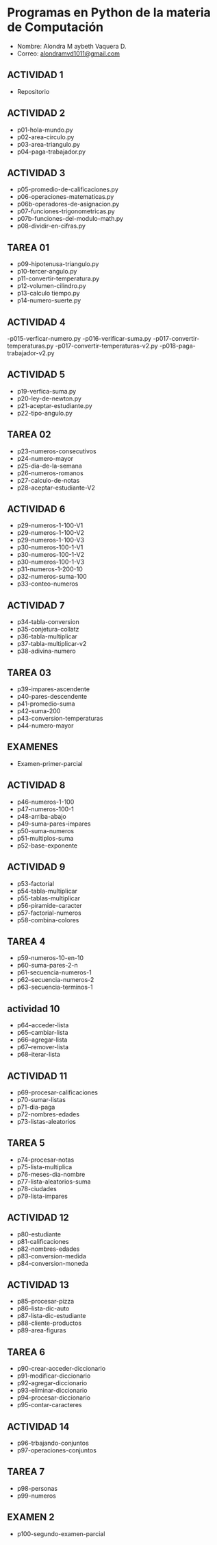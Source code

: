 # Programas en Python de la materia de Computación
- Nombre: Alondra M aybeth Vaquera D.
- Correo: alondramvd1011@gmail.com

## ACTIVIDAD 1
- Repositorio

## ACTIVIDAD 2
- p01-hola-mundo.py
- p02-area-circulo.py
- p03-area-triangulo.py
- p04-paga-trabajador.py

## ACTIVIDAD 3
- p05-promedio-de-calificaciones.py
- p06-operaciones-matematicas.py
- p06b-operadores-de-asignacion.py
- p07-funciones-trigonometricas.py
- p07b-funciones-del-modulo-math.py
- p08-dividir-en-cifras.py

## TAREA 01
- p09-hipotenusa-triangulo.py
- p10-tercer-angulo.py
- p11-convertir-temperatura.py
- p12-volumen-cilindro.py
- p13-calculo tiempo.py
- p14-numero-suerte.py 

## ACTIVIDAD 4
-p015-verficar-numero.py
-p016-verificar-suma.py
-p017-convertir-temperaturas.py
-p017-convertir-temperaturas-v2.py
-p018-paga-trabajador-v2.py

## ACTIVIDAD 5
- p19-verfica-suma.py
- p20-ley-de-newton.py
- p21-aceptar-estudiante.py
- p22-tipo-angulo.py

## TAREA 02
- p23-numeros-consecutivos
- p24-numero-mayor
- p25-dia-de-la-semana
- p26-numeros-romanos
- p27-calculo-de-notas
- p28-aceptar-estudiante-V2

## ACTIVIDAD 6
- p29-numeros-1-100-V1
- p29-numeros-1-100-V2
- p29-numeros-1-100-V3
- p30-numeros-100-1-V1
- p30-numeros-100-1-V2
- p30-numeros-100-1-V3
- p31-numeros-1-200-10
- p32-numeros-suma-100
- p33-conteo-numeros

## ACTIVIDAD 7
- p34-tabla-conversion
- p35-conjetura-collatz
- p36-tabla-multiplicar
- p37-tabla-multiplicar-v2
- p38-adivina-numero

## TAREA 03
- p39-impares-ascendente
- p40-pares-descendente
- p41-promedio-suma
- p42-suma-200
- p43-conversion-temperaturas
- p44-numero-mayor

## EXAMENES 
- Examen-primer-parcial

## ACTIVIDAD 8
- p46-numeros-1-100  
- p47-numeros-100-1  
- p48-arriba-abajo
- p49-suma-pares-impares
- p50-suma-numeros
- p51-multiplos-suma
- p52-base-exponente

## ACTIVIDAD 9
- p53-factorial
- p54-tabla-multiplicar
- p55-tablas-multiplicar
- p56-piramide-caracter
- p57-factorial-numeros
- p58-combina-colores


## TAREA 4
- p59-numeros-10-en-10
- p60-suma-pares-2-n
- p61-secuencia-numeros-1
- p62–secuencia-numeros-2
- p63-secuencia-terminos-1

## actividad 10
- p64–acceder-lista
- p65–cambiar-lista
- p66–agregar-lista
- p67–remover-lista
- p68–iterar-lista

## ACTIVIDAD 11
- p69-procesar-calificaciones
- p70-sumar-listas
- p71-dia-paga
- p72-nombres-edades
- p73-listas-aleatorios

## TAREA 5
- p74-procesar-notas
- p75-lista-multiplica
- p76-meses-dia-nombre
- p77-lista-aleatorios-suma
- p78-ciudades
- p79-lista-impares

## ACTIVIDAD 12
- p80-estudiante
- p81-calificaciones
- p82-nombres-edades
- p83-conversion-medida
- p84-conversion-moneda

## ACTIVIDAD 13
- p85–procesar-pizza
- p86–lista-dic-auto
- p87-lista-dic-estudiante
- p88-cliente-productos
- p89-area-figuras

## TAREA 6
- p90-crear-acceder-diccionario
- p91-modificar-diccionario
- p92-agregar-diccionario
- p93-eliminar-diccionario
- p94-procesar-diccionario
- p95-contar-caracteres

## ACTIVIDAD 14
- p96-trbajando-conjuntos
- p97-operaciones-conjuntos

## TAREA 7
- p98-personas
- p99-numeros

## EXAMEN 2
- p100-segundo-examen-parcial
